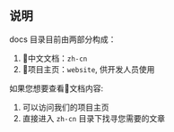 ## 说明

docs 目录目前由两部分构成：

1. 中文文档：`zh-cn`
2. 项目主页：`website`, 供开发人员使用

如果您想要查看文档内容:

1. 可以访问我们的项目主页
2. 直接进入 `zh-cn` 目录下找寻您需要的文章
